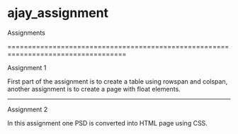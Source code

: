 ajay_assignment
===============

Assignments

===================================================================================


Assignment 1

First part of the assignment is to create a table using rowspan and colspan, another assignment is to create a page with float elements.

---------------------------------
Assignment 2

In this assignment one PSD is converted into HTML page using CSS.
